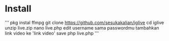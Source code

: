 # Install
'''
pkg instal ffmpg
git clone https://github.com/sesukakalian/iglive
cd iglive
unzip live.zip
nano live.php
edit username sama passwordmu
tambahkan link video ke 'link video' save
php live.php
'''
